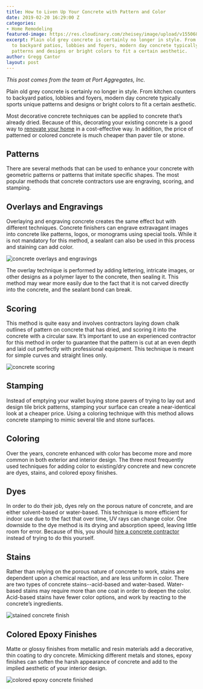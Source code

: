 ```yaml
---
title: How to Liven Up Your Concrete with Pattern and Color
date: 2019-02-20 16:29:00 Z
categories:
- Home Remodeling
featured-image: https://res.cloudinary.com/zheisey/image/upload/v1550680678/murray-lampert/misc/stained-concrete.jpg
excerpt: Plain old grey concrete is certainly no longer in style. From kitchen counters
  to backyard patios, lobbies and foyers, modern day concrete typically sports unique
  patterns and designs or bright colors to fit a certain aesthetic.
author: Gregg Cantor
layout: post
---
```


_This post comes from the team at Port Aggregates, Inc._

Plain old grey concrete is certainly no longer in style. From kitchen counters to backyard patios, lobbies and foyers, modern day concrete typically sports unique patterns and designs or bright colors to fit a certain aesthetic.

Most decorative concrete techniques can be applied to concrete that’s already dried. Because of this, decorating your existing concrete is a good way to [renovate your home](/san-diego-home-remodel-services) in a cost-effective way. In addition, the price of patterned or colored concrete is much cheaper than paver tile or stone.

## Patterns

There are several methods that can be used to enhance your concrete with geometric patterns or patterns that imitate specific shapes. The most popular methods that concrete contractors use are engraving, scoring, and stamping. 

## Overlays and Engravings

Overlaying and engraving concrete creates the same effect but with different techniques. Concrete finishers can engrave extravagant images into concrete like patterns, logos, or monograms using special tools. While it is not mandatory for this method, a sealant can also be used in this process and staining can add color.

![concrete overlays and engravings](https://res.cloudinary.com/zheisey/image/upload/v1550680678/murray-lampert/misc/concrete-overlay.jpg)

The overlay technique is performed by adding lettering, intricate images, or other designs as a polymer layer to the concrete, then sealing it. This method may wear more easily due to the fact that it is not carved directly into the concrete, and the sealant bond can break. 

## Scoring

This method is quite easy and involves contractors laying down chalk outlines of pattern on concrete that has dried, and scoring it into the concrete with a circular saw. It’s important to use an experienced contractor for this method in order to guarantee that the pattern is cut at an even depth and laid out perfectly with professional equipment. This technique is meant for simple curves and straight lines only.

![concrete scoring](https://res.cloudinary.com/zheisey/image/upload/v1550680678/murray-lampert/misc/cement-wall.jpg)

## Stamping

Instead of emptying your wallet buying stone pavers of trying to lay out and design tile brick patterns, stamping your surface can create a near-identical look at a cheaper price. Using a coloring technique with this method allows concrete stamping to mimic several tile and stone surfaces.

## Coloring

Over the years, concrete enhanced with color has become more and more common in both exterior and interior design. The three most frequently used techniques for adding color to existing/dry concrete and new concrete are dyes, stains, and colored epoxy finishes.

## Dyes

In order to do their job, dyes rely on the porous nature of concrete, and are either solvent-based or water-based. This technique is more efficient for indoor use due to the fact that over time, UV rays can change color. One downside to the dye method is its drying and absorption speed, leaving little room for error. Because of this, you should [hire a concrete contractor](https://www.portaggregates.com/contact-port-aggregates/) instead of trying to do this yourself.

## Stains

Rather than relying on the porous nature of concrete to work, stains are dependent upon a chemical reaction, and are less uniform in color. There are two types of concrete stains--acid-based and water-based. Water-based stains may require more than one coat in order to deepen the color. Acid-based stains have fewer color options, and work by reacting to the concrete’s ingredients.

![stained concrete finish](https://res.cloudinary.com/zheisey/image/upload/v1550680678/murray-lampert/misc/stained-concrete.jpg)

## Colored Epoxy Finishes

Matte or glossy finishes from metallic and resin materials add a decorative, thin coating to dry concrete. Mimicking different metals and stones, epoxy finishes can soften the harsh appearance of concrete and add to the implied aesthetic of your interior design.

![colored epoxy concrete finished](https://res.cloudinary.com/zheisey/image/upload/v1550680678/murray-lampert/misc/colored-epoxy-concrete-finish.jpg)